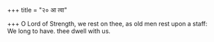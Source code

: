 +++
title = "२० आ त्वा"

+++
O Lord of Strength, we rest on thee, as old men rest upon a staff:  
     We long to have. thee dwell with us.